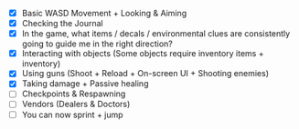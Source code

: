 - [x] Basic WASD Movement + Looking & Aiming
- [x] Checking the Journal
- [x] In the game, what items / decals / environmental clues are consistently going to guide me in the right direction?
- [x] Interacting with objects (Some objects require inventory items + inventory)
- [x] Using guns (Shoot + Reload + On-screen UI + Shooting enemies)
- [x] Taking damage + Passive healing
- [ ] Checkpoints & Respawning
- [ ] Vendors (Dealers & Doctors)
- [ ] You can now sprint + jump
